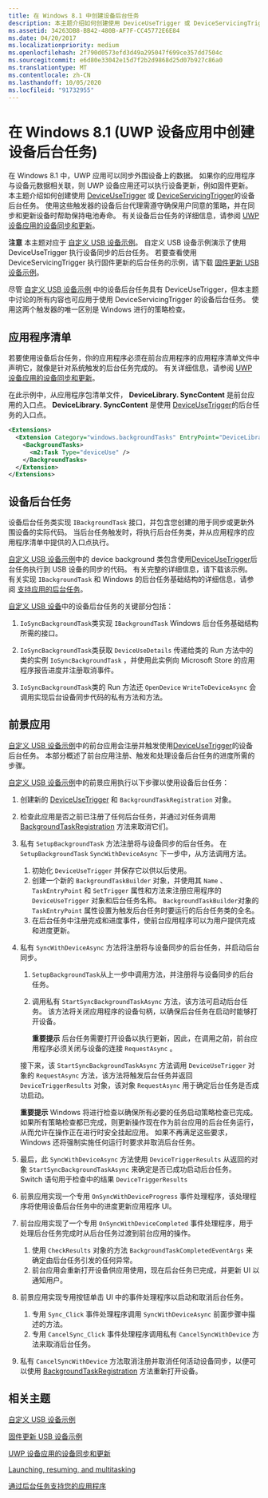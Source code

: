 ```yaml
---
title: 在 Windows 8.1 中创建设备后台任务
description: 本主题介绍如何创建使用 DeviceUseTrigger 或 DeviceServicingTrigger 的设备后台任务。
ms.assetid: 34263DB8-BB42-480B-AF7F-CC45772E6E84
ms.date: 04/20/2017
ms.localizationpriority: medium
ms.openlocfilehash: 2f790d0573efd3d49a295047f699ce357dd7504c
ms.sourcegitcommit: e6d80e33042e15d7f2b2d9868d25d07b927c86a0
ms.translationtype: MT
ms.contentlocale: zh-CN
ms.lasthandoff: 10/05/2020
ms.locfileid: "91732955"
---
```

# <a name="creating-a-device-background-task-in-windows-81-uwp-device-apps"></a>在 Windows 8.1 (UWP 设备应用中创建设备后台任务) 


在 Windows 8.1 中，UWP 应用可以同步外围设备上的数据。 如果你的应用程序与设备元数据相关联，则 UWP 设备应用还可以执行设备更新，例如固件更新。 本主题介绍如何创建使用 [DeviceUseTrigger](/uwp/api/Windows.ApplicationModel.Background.DeviceUseTrigger) 或 [DeviceServicingTrigger](/uwp/api/Windows.ApplicationModel.Background.DeviceServicingTrigger)的设备后台任务。 使用这些触发器的设备后台代理需遵守确保用户同意的策略，并在同步和更新设备时帮助保持电池寿命。 有关设备后台任务的详细信息，请参阅 [UWP 设备应用的设备同步和更新](device-sync-and-update-for-uwp-device-apps.md)。

**注意**  本主题对应于 [自定义 USB 设备示例](https://go.microsoft.com/fwlink/p/?LinkId=301975 )。 自定义 USB 设备示例演示了使用 DeviceUseTrigger 执行设备同步的后台任务。 若要查看使用 DeviceServicingTrigger 执行固件更新的后台任务的示例，请下载 [固件更新 USB 设备示例](/samples/browse/)。



尽管 [自定义 USB 设备示例](https://go.microsoft.com/fwlink/p/?LinkId=301975 ) 中的设备后台任务具有 DeviceUseTrigger，但本主题中讨论的所有内容也可应用于使用 DeviceServicingTrigger 的设备后台任务。 使用这两个触发器的唯一区别是 Windows 进行的策略检查。

## <a name="span-idthe_app_manifestspanspan-idthe_app_manifestspanspan-idthe_app_manifestspanthe-app-manifest"></a><span id="The_app_manifest"></span><span id="the_app_manifest"></span><span id="THE_APP_MANIFEST"></span>应用程序清单


若要使用设备后台任务，你的应用程序必须在前台应用程序的应用程序清单文件中声明它，就像是针对系统触发的后台任务完成的。 有关详细信息，请参阅 [UWP 设备应用的设备同步和更新](device-sync-and-update-for-uwp-device-apps.md)。

在此示例中，从应用程序包清单文件， **DeviceLibrary. SyncContent** 是前台应用的入口点。 **DeviceLibrary. SyncContent** 是使用 [DeviceUseTrigger](/uwp/api/Windows.ApplicationModel.Background.DeviceUseTrigger)的后台任务的入口点。

```XML
<Extensions>
  <Extension Category="windows.backgroundTasks" EntryPoint="DeviceLibrary.SyncContent">
    <BackgroundTasks>
      <m2:Task Type="deviceUse" /> 
    </BackgroundTasks>
  </Extension>
</Extensions>
```

## <a name="span-idthe_device_background_taskspanspan-idthe_device_background_taskspanspan-idthe_device_background_taskspanthe-device-background-task"></a><span id="The_device_background_task"></span><span id="the_device_background_task"></span><span id="THE_DEVICE_BACKGROUND_TASK"></span>设备后台任务


设备后台任务类实现 `IBackgroundTask` 接口，并包含您创建的用于同步或更新外围设备的实际代码。 当后台任务触发时，将执行后台任务类，并从应用程序的应用程序清单中提供的入口点执行。

[自定义 USB 设备示例](https://go.microsoft.com/fwlink/p/?LinkId=301975 )中的 device background 类包含使用[DeviceUseTrigger](/uwp/api/Windows.ApplicationModel.Background.DeviceUseTrigger)后台任务执行到 USB 设备的同步的代码。 有关完整的详细信息，请下载该示例。 有关实现 `IBackgroundTask` 和 Windows 的后台任务基础结构的详细信息，请参阅 [支持应用的后台任务](/previous-versions/windows/apps/hh977056(v=win.10))。

[自定义 USB 设备](https://go.microsoft.com/fwlink/p/?LinkId=301975 )中的设备后台任务的关键部分包括：

1.  `IoSyncBackgroundTask`类实现 `IBackgroundTask` Windows 后台任务基础结构所需的接口。

2.  `IoSyncBackgroundTask`类获取 `DeviceUseDetails` 传递给类的 Run 方法中的类的实例 `IoSyncBackgroundTask` ，并使用此实例向 Microsoft Store 的应用程序报告进度并注册取消事件。

3.  `IoSyncBackgroundTask`类的 Run 方法还 `OpenDevice` `WriteToDeviceAsync` 会调用实现后台设备同步代码的私有方法和方法。

## <a name="span-idthe_foreground_appspanspan-idthe_foreground_appspanspan-idthe_foreground_appspanthe-foreground-app"></a><span id="The_foreground_app"></span><span id="the_foreground_app"></span><span id="THE_FOREGROUND_APP"></span>前景应用


[自定义 USB 设备示例](https://go.microsoft.com/fwlink/p/?LinkId=301975 )中的前台应用会注册并触发使用[DeviceUseTrigger](/uwp/api/Windows.ApplicationModel.Background.DeviceUseTrigger)的设备后台任务。 本部分概述了前台应用注册、触发和处理设备后台任务的进度所需的步骤。

[自定义 USB 设备示例](https://go.microsoft.com/fwlink/p/?LinkId=301975 )中的前景应用执行以下步骤以使用设备后台任务：

1.  创建新的 [DeviceUseTrigger](/uwp/api/Windows.ApplicationModel.Background.DeviceUseTrigger) 和 `BackgroundTaskRegistration` 对象。

2.  检查此应用是否之前已注册了任何后台任务，并通过对任务调用 [BackgroundTaskRegistration](/uwp/api/Windows.ApplicationModel.Background.BackgroundTaskRegistration) 方法来取消它们。

3.  私有 `SetupBackgroundTask` 方法注册将与设备同步的后台任务。 在 `SetupBackgroundTask` `SyncWithDeviceAsync` 下一步中，从方法调用方法。

    1.  初始化 `DeviceUseTrigger` 并保存它以供以后使用。
    2.  创建一个新的 `BackgroundTaskBuilder` 对象，并使用其 `Name` 、 `TaskEntryPoint` 和 `SetTrigger` 属性和方法来注册应用程序的 `DeviceUseTrigger` 对象和后台任务名称。 `BackgroundTaskBuilder`对象的 `TaskEntryPoint` 属性设置为触发后台任务时要运行的后台任务类的全名。
    3.  在后台任务中注册完成和进度事件，使前台应用程序可以为用户提供完成和进度更新。

4.  私有 `SyncWithDeviceAsync` 方法将注册将与设备同步的后台任务，并启动后台同步。

    1.  `SetupBackgroundTask`从上一步中调用方法，并注册将与设备同步的后台任务。
    2.  调用私有 `StartSyncBackgroundTaskAsync` 方法，该方法可启动后台任务。 该方法将关闭应用程序的设备句柄，以确保后台任务在启动时能够打开设备。

        **重要提示**  后台任务需要打开设备以执行更新，因此，在调用之前，前台应用程序必须关闭与设备的连接 `RequestAsync` 。




    接下来，该 `StartSyncBackgroundTaskAsync` 方法调用 `DeviceUseTrigger` 对象的 `RequestAsync` 方法，该方法将触发后台任务并返回 `DeviceTriggerResults` 对象，该对象 `RequestAsync` 用于确定后台任务是否成功启动。

    **重要提示**  Windows 将进行检查以确保所有必要的任务启动策略检查已完成。 如果所有策略检查都已完成，则更新操作现在作为前台应用的后台任务运行，从而允许在操作正在进行时安全挂起应用。 如果不再满足这些要求，Windows 还将强制实施任何运行时要求并取消后台任务。



3.  最后，此 `SyncWithDeviceAsync` 方法使用 `DeviceTriggerResults` 从返回的对象 `StartSyncBackgroundTaskAsync` 来确定是否已成功启动后台任务。 Switch 语句用于检查中的结果 `DeviceTriggerResults`


5.  前景应用实现一个专用 `OnSyncWithDeviceProgress` 事件处理程序，该处理程序将使用设备后台任务中的进度更新应用程序 UI。

6.  前台应用实现了一个专用 `OnSyncWithDeviceCompleted` 事件处理程序，用于处理后台任务完成时从后台任务过渡到前台应用的操作。

    1.  使用 `CheckResults` 对象的方法 `BackgroundTaskCompletedEventArgs` 来确定由后台任务引发的任何异常。
    2.  前台应用会重新打开设备供应用使用，现在后台任务已完成，并更新 UI 以通知用户。

7.  前景应用实现专用按钮单击 UI 中的事件处理程序以启动和取消后台任务。

    1.  专用 `Sync_Click` 事件处理程序调用 `SyncWithDeviceAsync` 前面步骤中描述的方法。
    2.  专用 `CancelSync_Click` 事件处理程序调用私有 `CancelSyncWithDevice` 方法来取消后台任务。

8.  私有 `CancelSyncWithDevice` 方法取消注册并取消任何活动设备同步，以便可以使用 [BackgroundTaskRegistration](/uwp/api/Windows.ApplicationModel.Background.BackgroundTaskRegistration) 方法重新打开设备。

## <a name="span-idrelated_topicsspanrelated-topics"></a><span id="related_topics"></span>相关主题


[自定义 USB 设备示例](https://go.microsoft.com/fwlink/p/?LinkId=301975 )

[固件更新 USB 设备示例](/samples/browse/)

[UWP 设备应用的设备同步和更新](device-sync-and-update-for-uwp-device-apps.md)

[Launching, resuming, and multitasking](/previous-versions/windows/apps/hh770837(v=win.10))

[通过后台任务支持您的应用程序](/previous-versions/windows/apps/hh977056(v=win.10))